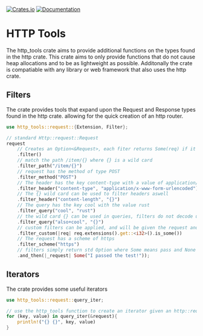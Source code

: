 [![Crates.io](https://img.shields.io/crates/v/http_tools.svg)](https://crates.io/crates/http_tools)
[![Documentation](https://docs.rs/http_tools/badge.svg)](https://docs.rs/http_tools)
# HTTP Tools
The http_tools crate aims to provide additional functions on the types found in the 
http crate. This crate aims to only provide functions that do not cause heap allocations and
to be as lightweight as possible. Additonally the crate is compatiable with any library or
web framework that also uses the http crate.

## Filters
The crate provides tools that expand upon the Request and Response types found in the http crate.
allowing for the quick creation of an http router.
```rust
use http_tools::request::{Extension, Filter};

// standard Http::request::Request
request
    // Creates an Option<&Request>, each fiter returns Some(req) if it passes and None if it fails
    .filter()
    // match the path /item/{} where {} is a wild card
    .filter_path("/item/{}")
    // request has the method of type POST
    .filter_method("POST")
    // The header has the key content-type with a value of application/x-www-form-urlencoded
    .filter_header("content-type", "application/x-www-form-urlencoded")
    // The {} wild card can be used to filter headers aswell
    .filter_header("content-length", "{}")
    // The query has the key cool with the value rust
    .filter_query("cool", "rust")
    // the wild card {} can be used in queries, filters do not decode uri encodings
    .filter_query("also+cool", "{}")
    // custom filters can be applied, and will be given the request and return a bool
    .filter_custom(|req| req.extensions().get::<i32>().is_some())
    // The request has a scheme of https
    .filter_scheme("https")
    // filters simply return std Option where Some means pass and None means failed
    .and_then(|_request| Some("I passed the test!"));
```
## Iterators
The crate provides some useful iterators
```rust
use http_tools::request::query_iter;

// use the http_tools function to create an iterator given an http::request::Request
for (key, value) in query_iter(&request){
    println!("{} {}", key, value)
}
```